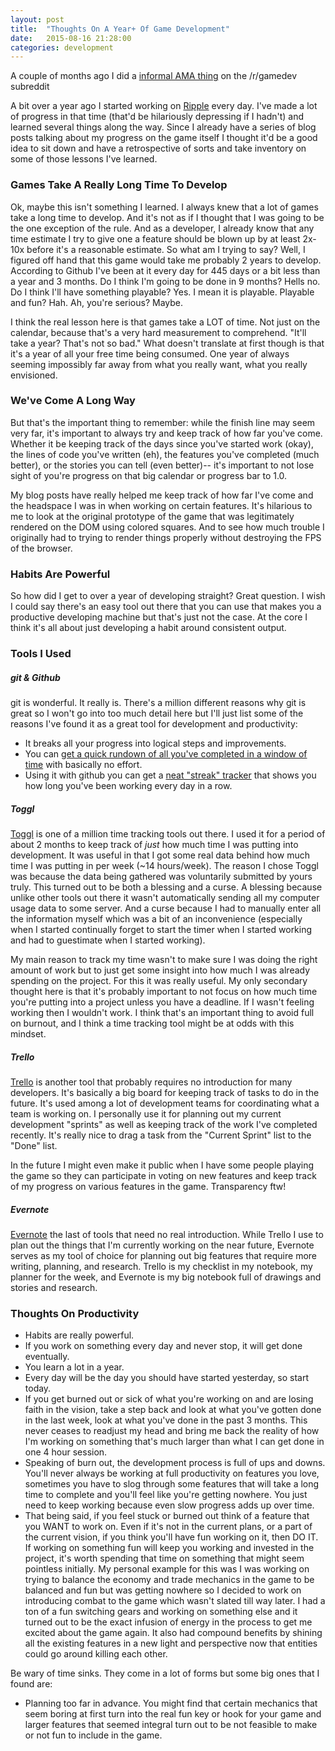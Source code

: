 ```yaml
---
layout: post
title:  "Thoughts On A Year+ Of Game Development"
date:   2015-08-16 21:28:00
categories: development
---
```


A couple of months ago I did a [informal AMA thing](https://www.reddit.com/r/gamedev/comments/37i77h/ive_been_writing_mostly_game_code_for_365_days/) on the /r/gamedev subreddit

A bit over a year ago I started working on [Ripple](khalilravanna.github.io/) every day. I've made a lot of progress in that time (that'd be hilariously depressing if I hadn't) and learned several things along the way. Since I already have a series of blog posts talking about my progress on the game itself I thought it'd be a good idea to sit down and have a retrospective of sorts and take inventory on some of those lessons I've learned.

### Games Take A Really Long Time To Develop

Ok, maybe this isn't something I learned. I always knew that a lot of games take a long time to develop. And it's not as if I thought that I was going to be the one exception of the rule. And as a developer, I already know that any time estimate I try to give one a feature should be blown up by at least 2x-10x before it's a reasonable estimate. So what am I trying to say? Well, I figured off hand that this game would take me probably 2 years to develop. According to Github I've been at it every day for 445 days or a bit less than a year and 3 months. Do I think I'm going to be done in 9 months? Hells no. Do I think I'll have something playable? Yes. I mean it is playable. Playable and fun? Hah. Ah, you're serious? Maybe.

I think the real lesson here is that games take a LOT of time. Not just on the calendar, because that's a very hard measurement to comprehend. "It'll take a year? That's not so bad." What doesn't translate at first though is that it's a year of all your free time being consumed. One year of always seeming impossibly far away from what you really want, what you really envisioned.

### We've Come A Long Way

But that's the important thing to remember: while the finish line may seem very far, it's important to always try and keep track of how far you've come. Whether it be keeping track of the days since you've started work (okay), the lines of code you've written (eh), the features you've completed (much better), or the stories you can tell (even better)-- it's important to not lose sight of you're progress on that big calendar or progress bar to 1.0.

My blog posts have really helped me keep track of how far I've come and the headspace I was in when working on certain features. It's hilarious to me to look at the original prototype of the game that was legitimately rendered on the DOM using colored squares. And to see how much trouble I originally had to trying to render things properly without destroying the FPS of the browser.

### Habits Are Powerful

So how did I get to over a year of developing straight? Great question. I wish I could say there's an easy tool out there that you can use that makes you a productive developing machine but that's just not the case. At the core I think it's all about just developing a habit around consistent output. 

### Tools I Used

##### git & Github

git is wonderful. It really is. There's a million different reasons why git is great so I won't go into too much detail here but I'll just list some of the reasons I've found it as a great tool for development and productivity:

* It breaks all your progress into logical steps and improvements.
* You can [get a quick rundown of all you've completed in a window of time](http://khalilravanna.github.io/code/useful-git-stats-2/) with basically no effort.
* Using it with github you can get a [neat "streak" tracker](https://i.imgur.com/VdddoLS.png) that shows you how long you've been working every day in a row.

##### Toggl

[Toggl](https://toggl.com/) is one of a million time tracking tools out there. I used it for a period of about 2 months to keep track of *just* how much time I was putting into development. It was useful in that I got some real data behind how much time I was putting in per week (~14 hours/week). The reason I chose Toggl was because the data being gathered was voluntarily submitted by yours truly. This turned out to be both a blessing and a curse. A blessing because unlike other tools out there it wasn't automatically sending all my computer usage data to some server. And a curse because I had to manually enter all the information myself which was a bit of an inconvenience (especially when I started continually forget to start the timer when I started working and had to guestimate when I started working).

My main reason to track my time wasn't to make sure I was doing the right amount of work but to just get some insight into how much I was already spending on the project. For this it was really useful. My only secondary thought here is that it's probably important to not focus on how much time you're putting into a project unless you have a deadline. If I wasn't feeling working then I wouldn't work. I think that's an important thing to avoid full on burnout, and I think a time tracking tool might be at odds with this mindset.

##### Trello

[Trello](trello.com) is another tool that probably requires no introduction for many developers. It's basically a big board for keeping track of tasks to do in the future. It's used among a lot of development teams for coordinating what a team is working on. I personally use it for planning out my current development "sprints" as well as keeping track of the work I've completed recently. It's really nice to drag a task from the "Current Sprint" list to the "Done" list.

In the future I might even make it public when I have some people playing the game so they can participate in voting on new features and keep track of my progress on various features in the game. Transparency ftw!

##### Evernote

[Evernote](evernote.com) the last of tools that need no real introduction. While Trello I use to plan out the things that I'm currently working on the near future, Evernote serves as my tool of choice for planning out big features that require more writing, planning, and research. Trello is my checklist in my notebook, my planner for the week, and Evernote is my big notebook full of drawings and stories and research.

### Thoughts On Productivity

* Habits are really powerful.
* If you work on something every day and never stop, it will get done eventually.
* You learn a lot in a year.
* Every day will be the day you should have started yesterday, so start today.
* If you get burned out or sick of what you're working on and are losing faith in the vision, take a step back and look at what you've gotten done in the last week, look at what you've done in the past 3 months. This never ceases to readjust my head and bring me back the reality of how I'm working on something that's much larger than what I can get done in one 4 hour session.
* Speaking of burn out, the development process is full of ups and downs. You'll never always be working at full productivity on features you love, sometimes you have to slog through some features that will take a long time to complete and you'll feel like you're getting nowhere. You just need to keep working because even slow progress adds up over time.
* That being said, if you feel stuck or burned out think of a feature that you WANT to work on. Even if it's not in the current plans, or a part of the current vision, if you think you'll have fun working on it, then DO IT. If working on something fun will keep you working and invested in the project, it's worth spending that time on something that might seem pointless initially. My personal example for this was I was working on trying to balance the economy and trade mechanics in the game to be balanced and fun but was getting nowhere so I decided to work on introducing combat to the game which wasn't slated till way later. I had a ton of a fun switching gears and working on something else and it turned out to be the exact infusion of energy in the process to get me excited about the game again. It also had compound benefits by shining all the existing features in a new light and perspective now that entities could go around killing each other.

Be wary of time sinks. They come in a lot of forms but some big ones that I found are:

* Planning too far in advance. You might find that certain mechanics that seem boring at first turn into the real fun key or hook for your game and larger features that seemed integral turn out to be not feasible to make or not fun to include in the game.



